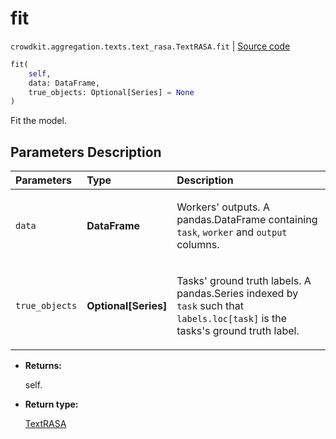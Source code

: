 # fit
`crowdkit.aggregation.texts.text_rasa.TextRASA.fit` | [Source code](https://github.com/Toloka/crowd-kit/blob/v1.2.1/crowdkit/aggregation/texts/text_rasa.py#L49)

```python
fit(
    self,
    data: DataFrame,
    true_objects: Optional[Series] = None
)
```

Fit the model.

## Parameters Description

| Parameters | Type | Description |
| :----------| :----| :-----------|
`data`|**DataFrame**|<p>Workers&#x27; outputs. A pandas.DataFrame containing `task`, `worker` and `output` columns.</p>
`true_objects`|**Optional\[Series\]**|<p>Tasks&#x27; ground truth labels. A pandas.Series indexed by `task` such that `labels.loc[task]` is the tasks&#x27;s ground truth label.</p>

* **Returns:**

  self.

* **Return type:**

  [TextRASA](crowdkit.aggregation.texts.text_rasa.TextRASA.md)
